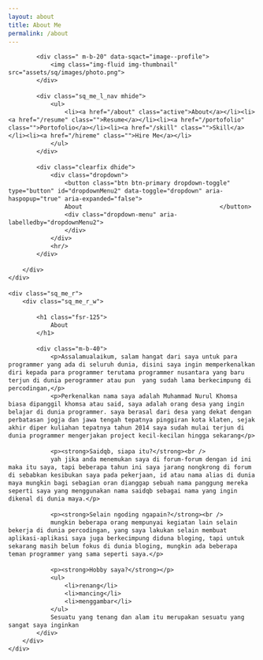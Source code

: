 ```yaml
---
layout: about
title: About Me
permalink: /about
---
```


<div class="sq_me clearfix">
	<div class="sq_me_l">
		<div class="sq_me_l_box">

			<div class=" m-b-20" data-sqact="image--profile">
				<img class="img-fluid img-thumbnail" src="assets/sq/images/photo.png">
			</div>

			<div class="sq_me_l_nav mhide">
				<ul>
					<li><a href="/about" class="active">About</a></li><li><a href="/resume" class="">Resume</a></li><li><a href="/portofolio" class="">Portofolio</a></li><li><a href="/skill" class="">Skill</a></li><li><a href="/hireme" class="">Hire Me</a></li>									
				</ul>
			</div>

			<div class="clearfix dhide">
				<div class="dropdown">
					<button class="btn btn-primary dropdown-toggle" type="button" id="dropdownMenu2" data-toggle="dropdown" aria-haspopup="true" aria-expanded="false">
					About										</button>
					<div class="dropdown-menu" aria-labelledby="dropdownMenu2">
					</div>
				</div>
				<hr/>
			</div>

		</div>
	</div>

	<div class="sq_me_r">
		<div class="sq_me_r_w">

			<h1 class="fsr-125">
				About
			</h1>

			<div class="m-b-40">
				<p>Assalamualaikum, salam hangat dari saya untuk para programmer yang ada di seluruh dunia, disini saya ingin memperkenalkan diri kepada para programmer terutama programmer nusantara yang baru terjun di dunia perogrammer atau pun  yang sudah lama berkecimpung di percodingan,</p>
				<p>Perkenalkan nama saya adalah Muhammad Nurul Khomsa biasa dipanggil khomsa atau said, saya adalah orang desa yang ingin belajar di dunia programmer. saya berasal dari desa yang dekat dengan perbatasan jogja dan jawa tengah tepatnya pinggiran kota klaten, sejak akhir diper kuliahan tepatnya tahun 2014 saya sudah mulai terjun di dunia programmer mengerjakan project kecil-kecilan hingga sekarang</p>

				<p><strong>Saidqb, siapa itu?</strong><br /> 
				yah jika anda menemukan saya di forum-forum dengan id ini maka itu saya, tapi beberapa tahun ini saya jarang nongkrong di forum di sebabkan kesibukan saya pada pekerjaan, id atau nama alias di dunia maya mungkin bagi sebagian oran dianggap sebuah nama panggung mereka seperti saya yang menggunakan nama saidqb sebagai nama yang ingin dikenal di dunia maya.</p>

				<p><strong>Selain ngoding ngapain?</strong><br />
				mungkin beberapa orang mempunyai kegiatan lain selain bekerja di dunia percodingan, yang saya lakukan selain membuat aplikasi-aplikasi saya juga berkecimpung diduna bloging, tapi untuk sekarang masih belum fokus di dunia bloging, mungkin ada beberapa teman programmer yang sama seperti saya.</p>

				<p><strong>Hobby saya?</strong></p>
				<ul>
					<li>renang</li>
					<li>mancing</li>
					<li>menggambar</li>
				</ul>
				Sesuatu yang tenang dan alam itu merupakan sesuatu yang sangat saya inginkan
			</div>							
		</div>
	</div>
	
</div>


